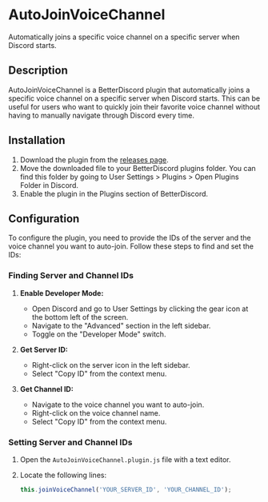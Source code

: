 # AutoJoinVoiceChannel

Automatically joins a specific voice channel on a specific server when Discord starts.

## Description

AutoJoinVoiceChannel is a BetterDiscord plugin that automatically joins a specific voice channel on a specific server when Discord starts. This can be useful for users who want to quickly join their favorite voice channel without having to manually navigate through Discord every time.

## Installation

1. Download the plugin from the [releases page](https://github.com/SirColeslaw/AutoJoinVoiceChannel/releases).
2. Move the downloaded file to your BetterDiscord plugins folder. You can find this folder by going to User Settings > Plugins > Open Plugins Folder in Discord.
3. Enable the plugin in the Plugins section of BetterDiscord.

## Configuration

To configure the plugin, you need to provide the IDs of the server and the voice channel you want to auto-join. Follow these steps to find and set the IDs:

### Finding Server and Channel IDs

1. **Enable Developer Mode:**
   - Open Discord and go to User Settings by clicking the gear icon at the bottom left of the screen.
   - Navigate to the "Advanced" section in the left sidebar.
   - Toggle on the "Developer Mode" switch.

2. **Get Server ID:**
   - Right-click on the server icon in the left sidebar.
   - Select "Copy ID" from the context menu.

3. **Get Channel ID:**
   - Navigate to the voice channel you want to auto-join.
   - Right-click on the voice channel name.
   - Select "Copy ID" from the context menu.

### Setting Server and Channel IDs

1. Open the `AutoJoinVoiceChannel.plugin.js` file with a text editor.
2. Locate the following lines:

   ```javascript
   this.joinVoiceChannel('YOUR_SERVER_ID', 'YOUR_CHANNEL_ID');
